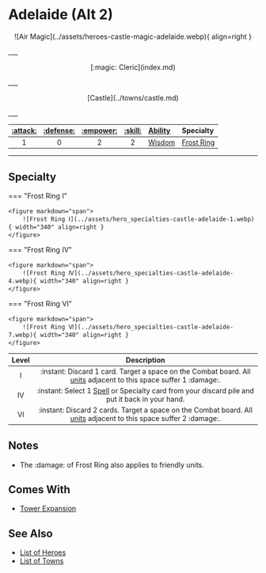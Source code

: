 # Adelaide (Alt 2)

<p style="text-align: center;" markdown>![Air Magic](../assets/heroes-castle-magic-adelaide.webp){ align=right }</p>
___
<p style="text-align: center;" markdown>[:magic: Cleric](index.md)</p>
___
<p style="text-align: center;" markdown>[Castle](../towns/castle.md)</p>
___

| [:attack:](../statistics/attack.md) | [:defense:](../statistics/defense.md) | [:empower:](../statistics/power.md) | [:skill:](../statistics/knowledge.md) | [Ability](../abilities/index.md) | Specialty |
| :---: | :---: | :---: | :---: | :--- | :--- |
| 1 | 0 | 2 | 2 | [Wisdom](../abilities/wisdom.md) | [Frost Ring](#specialty) |

___


## Specialty

=== "Frost Ring Ⅰ"

    <figure markdown="span">
        ![Frost Ring Ⅰ](../assets/hero_specialties-castle-adelaide-1.webp){ width="340" align=right }
    </figure>

=== "Frost Ring Ⅳ"

    <figure markdown="span">
        ![Frost Ring Ⅳ](../assets/hero_specialties-castle-adelaide-4.webp){ width="340" align=right }
    </figure>

=== "Frost Ring Ⅵ"

    <figure markdown="span">
        ![Frost Ring Ⅵ](../assets/hero_specialties-castle-adelaide-7.webp){ width="340" align=right }
    </figure>


| Level | Description |
| :---: | :---: |
| Ⅰ | :instant: Discard 1 card. Target a space on the Combat board. All [units](../units/index.md) adjacent to this space suffer 1 :damage:. |
| Ⅳ | :instant: Select 1 [Spell](../spells/index.md) or Specialty card from your discard pile and put it back in your hand. |
| Ⅵ | :instant: Discard 2 cards. Target a space on the Combat board. All [units](../units/index.md) adjacent to this space suffer 2 :damage:. |


## Notes

- The :damage: of Frost Ring also applies to friendly units.


## Comes With

- [Tower Expansion](../content.md)


## See Also

- [List of Heroes](index.md)
- [List of Towns](../towns/index.md)
